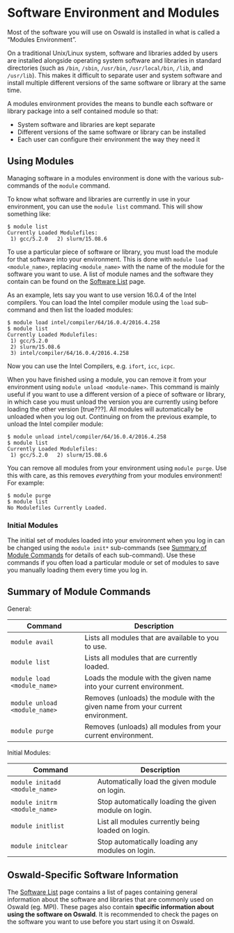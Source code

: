 # Software Environment and Modules

Most of the software you will use on Oswald is installed in what is called a “Modules Environment”.

On a traditional Unix/Linux system, software and libraries added by users are installed alongside operating system software and libraries in standard directories (such as `/bin`, `/sbin`, `/usr/bin`, `/usr/local/bin`, `/lib`, and `/usr/lib`). This makes it difficult to separate user and system software and install multiple different versions of the same software or library at the same time.

A modules environment provides the means to bundle each software or library package into a self contained module so that:

- System software and libraries are kept separate
- Different versions of the same software or library can be installed
- Each user can configure their environment the way they need it

## Using Modules

Managing software in a modules environment is done with the various sub-commands of the `module` command.

To know what software and libraries are currently in use in your environment, you can use the `module list` command. This will show something like:
```
$ module list
Currently Loaded Modulefiles:
 1) gcc/5.2.0   2) slurm/15.08.6
```

To use a particular piece of software or library, you must load the module for that software into your environment. This is done with `module load <module_name>`, replacing `<module_name>` with the name of the module for the software you want to use. A list of module names and the software they contain can be found on the [Software List](../software/software-list.md) page.

As an example, lets say you want to use version 16.0.4 of the Intel compilers. You can load the Intel compiler module using the `load` sub-command and then list the loaded modules:

```
$ module load intel/compiler/64/16.0.4/2016.4.258
$ module list
Currently Loaded Modulefiles:
 1) gcc/5.2.0
 2) slurm/15.08.6
 3) intel/compiler/64/16.0.4/2016.4.258
```

Now you can use the Intel Compilers, e.g. `ifort`, `icc`, `icpc`.

When you have finished using a module, you can remove it from your environment using `module unload <module-name>`. This command is mainly useful if you want to use a different version of a piece of software or library, in which case you must unload the version you are currently using before loading the other version [true???]. All modules will automatically be unloaded when you log out. Continuing on from the previous example, to unload the Intel compiler module:

```
$ module unload intel/compiler/64/16.0.4/2016.4.258
$ module list
Currently Loaded Modulefiles:
 1) gcc/5.2.0   2) slurm/15.08.6
```

You can remove all modules from your environment using `module purge`. Use this with care, as this removes *everything* from your modules environment! For example:

```
$ module purge
$ module list
No Modulefiles Currently Loaded.
```

### Initial Modules

The initial set of modules loaded into your environment when you log in can be changed using the `module init*` sub-commands (see [Summary of Module Commands](#summary-of-module-commands) for details of each sub-command). Use these commands if you often load a particular module or set of modules to save you manually loading them every time you log in.

## Summary of Module Commands

General:

| Command                       | Description                                                                     |
|-------------------------------|---------------------------------------------------------------------------------|
| `module avail`                | Lists all modules that are available to you to use.                             |
| `module list`                 | Lists all modules that are currently loaded.                                    |
| `module load <module_name>`   | Loads the module with the given name into your current environment.             |
| `module unload <module_name>` | Removes (unloads) the module with the given name from your current environment. |
| `module purge`                | Removes (unloads) all modules from your current environment.                    |

Initial Modules:

| Command                        | Description                                           |
|--------------------------------|-------------------------------------------------------|
| `module initadd <module_name>` | Automatically load the given module on login.         |
| `module initrm <module_name>`  | Stop automatically loading the given module on login. |
| `module initlist`              | List all modules currently being loaded on login.     |
| `module initclear`             | Stop automatically loading any modules on login.      |

## Oswald-Specific Software Information

The [Software List](../software/software-list.md) page contains a list of pages containing general information about the software and libraries that are commonly used on Oswald (eg. MPI). These pages also contain **specific information about using the software on Oswald**. It is recommended to check the pages on the software you want to use before you start using it on Oswald.

